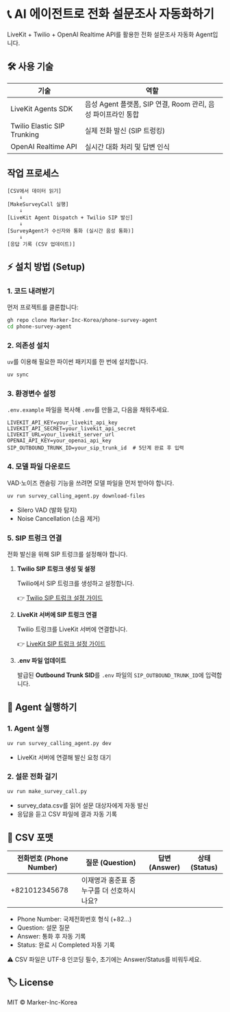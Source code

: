 # 📞 AI 에이전트로 전화 설문조사 자동화하기

LiveKit + Twilio + OpenAI Realtime API를 활용한 전화 설문조사 자동화 Agent입니다.

## 🛠 사용 기술

| **기술**                      | **역할**                                     |
| --------------------------- | ------------------------------------------ |
| LiveKit Agents SDK          | 음성 Agent 플랫폼, SIP 연결, Room 관리, 음성 파이프라인 통합 |
| Twilio Elastic SIP Trunking | 실제 전화 발신 (SIP 트렁킹)                         |
| OpenAI Realtime API         | 실시간 대화 처리 및 답변 인식                          |


## 작업 프로세스
```
[CSV에서 데이터 읽기]
    ↓
[MakeSurveyCall 실행]
    ↓
[LiveKit Agent Dispatch + Twilio SIP 발신]
    ↓
[SurveyAgent가 수신자와 통화 (실시간 음성 통화)]
    ↓
[응답 기록 (CSV 업데이트)]
```

## ⚡ 설치 방법 (Setup)

### 1. 코드 내려받기

먼저 프로젝트를 클론합니다:

```bash
gh repo clone Marker-Inc-Korea/phone-survey-agent
cd phone-survey-agent
```

### 2. 의존성 설치

`uv`를 이용해 필요한 파이썬 패키지를 한 번에 설치합니다.

```bash
uv sync
```

### 3. 환경변수 설정

`.env.example` 파일을 복사해 `.env`를 만들고, 다음을 채워주세요.
```
LIVEKIT_API_KEY=your_livekit_api_key
LIVEKIT_API_SECRET=your_livekit_api_secret
LIVEKIT_URL=your_livekit_server_url
OPENAI_API_KEY=your_openai_api_key
SIP_OUTBOUND_TRUNK_ID=your_sip_trunk_id  # 5단계 완료 후 입력
```

### 4. 모델 파일 다운로드

VAD·노이즈 캔슬링 기능을 쓰려면 모델 파일을 먼저 받아야 합니다.

```bash
uv run survey_calling_agent.py download-files
```
- Silero VAD (발화 탐지)
- Noise Cancellation (소음 제거)


### 5. SIP 트렁크 연결

전화 발신을 위해 SIP 트렁크를 설정해야 합니다.

1. **Twilio SIP 트렁크 생성 및 설정**
    
    Twilio에서 SIP 트렁크를 생성하고 설정합니다.
    
    👉 [Twilio SIP 트렁크 설정 가이드](https://docs.livekit.io/sip/quickstarts/configuring-twilio-trunk/)
    
2. **LiveKit 서버에 SIP 트렁크 연결**
    
    Twilio 트렁크를 LiveKit 서버에 연결합니다.
    
    👉 [LiveKit SIP 트렁크 설정 가이드](https://docs.livekit.io/sip/quickstarts/configuring-sip-trunk/#livekit-setup)
    
3. **.env 파일 업데이트**
    
    발급된 **Outbound Trunk SID**를 `.env` 파일의 `SIP_OUTBOUND_TRUNK_ID`에 입력합니다.

## 🚀 Agent 실행하기

### 1. Agent 실행
```bash
uv run survey_calling_agent.py dev
```
- LiveKit 서버에 연결해 발신 요청 대기

### 2. 설문 전화 걸기
```bash
uv run make_survey_call.py
```
- survey_data.csv를 읽어 설문 대상자에게 자동 발신
- 응답을 듣고 CSV 파일에 결과 자동 기록


## 📝 CSV 포맷

| **전화번호 (Phone Number)** | **질문 (Question)**        | **답변 (Answer)** | **상태 (Status)** |
| ----------------------- | ------------------------ | --------------- | --------------- |
| +821012345678           | 이재명과 홍준표 중 누구를 더 선호하시나요? |                 |                 |


- Phone Number: 국제전화번호 형식 (+82...)
- Question: 설문 질문
- Answer: 통화 후 자동 기록
- Status: 완료 시 Completed 자동 기록

⚠️ CSV 파일은 UTF-8 인코딩 필수, 초기에는 Answer/Status를 비워두세요.

## 🏷️ License

MIT © Marker-Inc-Korea
